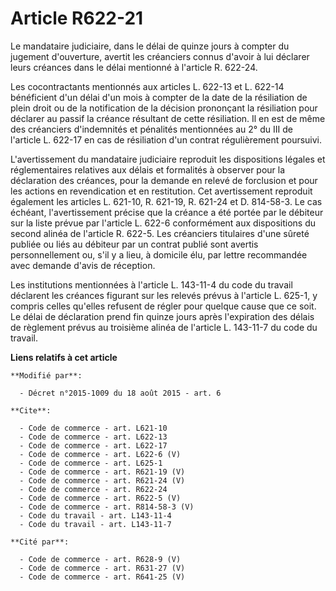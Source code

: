 # Article R622-21

Le mandataire judiciaire, dans le délai de quinze jours à compter du jugement d'ouverture, avertit les créanciers connus
d'avoir à lui déclarer leurs créances dans le délai mentionné à l'article R. 622-24. 

Les cocontractants mentionnés aux articles L. 622-13 et L. 622-14 bénéficient d'un délai d'un mois à compter de la date de la
résiliation de plein droit ou de la notification de la décision prononçant la résiliation pour déclarer au passif la créance
résultant de cette résiliation. Il en est de même des créanciers d'indemnités et pénalités mentionnées au 2° du III de
l'article L. 622-17 en cas de résiliation d'un contrat régulièrement poursuivi. 

L'avertissement du mandataire judiciaire reproduit les dispositions légales et réglementaires relatives aux délais et
formalités à observer pour la déclaration des créances, pour la demande en relevé de forclusion et pour les actions en
revendication et en restitution. Cet avertissement reproduit également les articles L. 621-10, 
R. 621-19, R. 621-24 et D. 814-58-3. Le cas échéant, l'avertissement précise que la créance a été portée par le débiteur sur
la liste prévue par l'article L. 622-6 conformément aux dispositions du second alinéa de l'article R. 622-5. Les créanciers
titulaires d'une sûreté publiée ou liés au débiteur par un contrat publié sont avertis personnellement ou, s'il y a lieu, à
domicile élu, par lettre recommandée avec demande d'avis de réception. 

Les institutions mentionnées à l'article L. 143-11-4 du code du travail déclarent les créances figurant sur les relevés
prévus à l'article L. 625-1, y compris celles qu'elles refusent de régler pour quelque cause que ce soit. Le délai de
déclaration prend fin quinze jours après l'expiration des délais de règlement prévus au troisième alinéa de l'article L.
143-11-7 du code du travail.

**Liens relatifs à cet article**

	**Modifié par**:

	  - Décret n°2015-1009 du 18 août 2015 - art. 6

	**Cite**:

	  - Code de commerce - art. L621-10
	  - Code de commerce - art. L622-13
	  - Code de commerce - art. L622-17
	  - Code de commerce - art. L622-6 (V)
	  - Code de commerce - art. L625-1
	  - Code de commerce - art. R621-19 (V)
	  - Code de commerce - art. R621-24 (V)
	  - Code de commerce - art. R622-24
	  - Code de commerce - art. R622-5 (V)
	  - Code de commerce - art. R814-58-3 (V)
	  - Code du travail - art. L143-11-4
	  - Code du travail - art. L143-11-7

	**Cité par**:

	  - Code de commerce - art. R628-9 (V)
	  - Code de commerce - art. R631-27 (V)
	  - Code de commerce - art. R641-25 (V)
